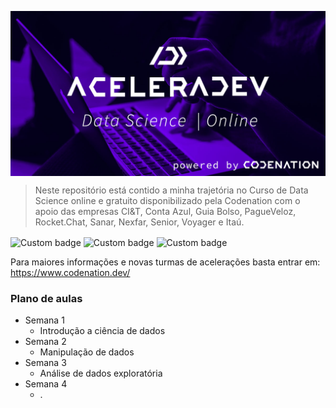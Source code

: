 <img src="./header.jpg" align="center" ></img>

> Neste repositório está contido a minha trajetória no Curso de Data Science online e gratuito disponibilizado pela Codenation com o apoio das empresas CI&T, Conta Azul, Guia Bolso, PagueVeloz, Rocket.Chat, Sanar, Nexfar, Senior, Voyager e Itaú.  

<p align = "center>
<img alt="Custom badge" src="https://img.shields.io/badge/Python%203-https%3A%2F%2Fwww.python.org%2F-blue" align="center">

<img alt="Custom badge" src="https://img.shields.io/badge/Jupyter%20Notebook-https%3A%2F%2Fjupyter.org%2F-9cf" align="center">

<img alt="Custom badge" src="https://img.shields.io/badge/Anaconda-https%3A%2F%2Fwww.anaconda.com%2F-%23add8e6" align="center">

<img alt="Custom badge" src="https://img.shields.io/badge/Reposit%C3%B3rio-Em%20andamento-red" align="center">

</p>

Para maiores informações e novas turmas de acelerações basta entrar em: https://www.codenation.dev/


### Plano de aulas 

* Semana 1
    * Introdução a ciência de dados
* Semana 2
    * Manipulação de dados 
* Semana 3
    * Análise de dados exploratória
* Semana 4
    * .
